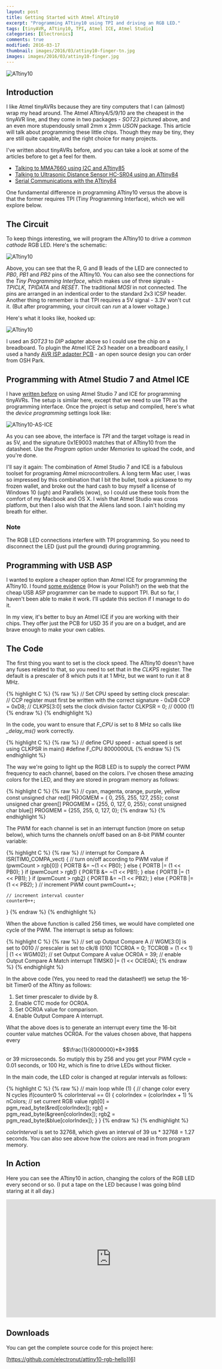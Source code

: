 ```yaml
---
layout: post
title: Getting Started with Atmel ATtiny10
excerpt: "Programming ATtiny10 using TPI and driving an RGB LED."
tags: [tinyAVR, ATtiny10, TPI, Atmel ICE, Atmel Studio]
categories: [Electronics]
comments: true
modified: 2016-03-17
thumbnail: images/2016/03/attiny10-finger-tn.jpg
images: images/2016/03/attiny10-finger.jpg
---
```


![ATtiny10](/images/2016/03/attiny10-finger.jpg "ATtiny10")

## Introduction

I like Atmel tinyAVRs because they are tiny computers that I can
(almost) wrap my head around. The Atmel ATtiny4/5/9/10 are the
cheapest in the tinyAVR line, and they come in two packages - *SOT23*
pictured above, and an even more stupendously small 2mm x 2mm *USON*
package. This article will talk about programming these little
chips. Though they may be tiny, they are still quite capable, and the right
choice for many projects.

I've written about tinyAVRs before, and you can take a look at some
of the articles before to get a feel for them.

- [Talking to MMA7660 using I2C and ATtiny85][1]
- [Talking to Ultrasonic Distance Sensor HC-SR04 using an ATtiny84][2]
- [Serial Communications with the ATtiny84][3]

One fundamental difference in programming ATtiny10 versus the above is
that the former requires TPI (Tiny Programming Interface), which we will explore
below.

## The Circuit

To keep things interesting, we will program the ATtiny10 to drive a *common cathode* RGB LED. Here's the schematic:

![ATtiny10](/images/2016/03/attiny10-schematic.png "ATtiny10")

Above, you can see that the R, G and B leads of the LED are connected
to *PB0*, *PB1* and *PB2* pins of the ATtiny10. You can also see the
connections for the *Tiny Programming Interface*, which makes use of
three signals - *TPICLK*, *TPIDATA* and *RESET*. The traditional
*MOSI* in not connected. The pins are arranged in an indentical order
to the standard 2x3 ICSP header. Another thing to remember is that TPI
requires a 5V signal - 3.3V won't cut it. (But after programming, your
circuit can *run* at a lower voltage.)

Here's what it looks like, hooked up:

![ATtiny10](/images/2016/03/attiny10-hookup.jpg "ATtiny10")

I used an *SOT23* to *DIP* adapter above so I could use the chip on
a breadboard. To plugin the Atmel ICE 2x3 header on a breadboard easily,
I used a handy [AVR ISP adapter PCB][4] - an open source design
you can order from OSH Park.

## Programming with Atmel Studio 7 and Atmel ICE

I have [written before][1] on using Atmel Studio 7 and ICE for programming
tinyAVRs. The setup is similar here, except that we need to use TPI as the
programming interface. Once the project is setup and compiled, here's
what the *device programming* settings look like:

![ATtiny10-AS-ICE](/images/2016/03/attiny10-as-ice.png "ATtiny10-AS-ICE")

As you can see above, the interface is *TPI* and the target voltage
is read in as 5V, and the signature 0x1E9003 matches that of ATtiny10
from the datasheet. Use the *Program* option under *Memories* to
upload the code, and you're done.

I'll say it again: The combination of Atmel Studio 7 and ICE is a
fabulous toolset for programing Atmel microcontrollers. A long term Mac
user, I was so impressed by this combination that I bit the bullet,
took a pickaexe to my frozen wallet, and broke out the hard cash to
buy myself a license of Windows 10 (ugh) and Parallels (wow), so I
could use these tools from the comfort of my Macbook and OS X. I wish
that Atmel Studio was cross platform, but then I also wish that
the Aliens land soon. I ain't holding my breath for either.

### Note

The RGB LED connections interfere with TPI programming. So
you need to disconnect the LED (just pull the ground) during programming.

## Programming with USB ASP

I wanted to explore a cheaper option than Atmel ICE for programming
the ATtiny10. I found [some evidence][5] (How is your Polish?) on the
web that the cheap USB ASP programmer can be made to support TPI. But
so far, I haven't been able to make it work. I'll update this section
if I manage to do it.

In my view, it's better to buy an Atmel ICE if you are working with their
chips. They offer just the PCB for USD 35 if you are on a budget, and
are brave enough to make your own cables.

## The Code

The first thing you want to set is the clock speed. The ATtiny10 doesn't
have any fuses related to that, so you need to set that in the *CLKPS*
register. The default is a prescaler of 8 which puts it at 1 MHz,
but we want to run it at 8 MHz.

{% highlight C %}
{% raw %}
// Set CPU speed by setting clock prescalar:
// CCP register must first be written with the correct signature - 0xD8
CCP = 0xD8;
//  CLKPS[3:0] sets the clock division factor
CLKPSR = 0; // 0000 (1)
{% endraw %}
{% endhighlight %}

In the code, you want to ensure that *F_CPU* is set to 8 MHz so calls
like *_delay_ms()* work correctly.

{% highlight C %}
{% raw %}
// define CPU speed - actual speed is set using CLKPSR in main()
#define F_CPU 8000000UL
{% endraw %}
{% endhighlight %}

The way we're going to light up the RGB LED is to supply the correct
PWM frequency to each channel, based on the colors. I've chosen these
amazing colors for the LED, and they are stored in program memory as
follows:

{% highlight C %}
{% raw %}
// cyan, magenta, orange, purple, yellow
const unsigned char red[]   PROGMEM = {  0, 255,  255, 127, 255};
const unsigned char green[] PROGMEM = {255,   0,  127,   0, 255};
const unsigned char blue[]  PROGMEM = {255, 255,    0, 127,   0};
{% endraw %}
{% endhighlight %}

The PWM for each channel is set in an interrupt function (more on setup below),
which turns the channels on/off based on an 8-bit PWM counter variable:

{% highlight C %}
{% raw %}
// interrupt for Compare A
ISR(TIM0_COMPA_vect)
{
	// turn on/off according to PWM value
	if (pwmCount > rgb[0]) {
		PORTB &= ~(1 << PB0);
	}
	else {
		PORTB |= (1 << PB0);
	}
	if (pwmCount > rgb[1]) {
		PORTB &= ~(1 << PB1);
	}
	else {
		PORTB |= (1 << PB1);
	}
	if (pwmCount > rgb[2]) {
		PORTB &= ~(1 << PB2);
	}
	else {
		PORTB |= (1 << PB2);
	}
	// increment PWM count
	pwmCount++;

	// increment interval counter
	counter0++;
}
{% endraw %}
{% endhighlight %}

When the above function is called 256 times, we would have completed one cycle
of the PWM. The interrupt is setup as follows:

{% highlight C %}
{% raw %}
// set up Output Compare A
// WGM[3:0] is set to 0010
// prescaler is set to clk/8 (010)
TCCR0A = 0;
TCCR0B = (1 << 1) | (1 << WGM02);
// set Output Compare A value
OCR0A = 39;
// enable Output Compare A Match interrupt
TIMSK0 |= (1 << OCIE0A);
{% endraw %}
{% endhighlight %}

In the above code (Yes, you need to read the datasheet!) we setup
the 16-bit Timer0 of the ATtiny as follows:

1. Set timer prescaler to divide by 8.
2. Enable CTC mode for OCR0A.
3. Set OCR0A value for comparison.
4. Enable Output Compare A interrupt.

What the above does is to generate an interrupt every time the 16-bit
counter value matches OCR0A. For the values chosen above, that happens
every $$\frac{1}{8000000}*8*39$$ or 39 microseconds. So mutiply this
by 256 and you get your PWM cycle = 0.01 seconds, or 100 Hz, which is
fine to drive LEDs without flicker.

In the main code, the LED color is changed at regular intervals as follows:

{% highlight C %}
{% raw %}
// main loop
while (1)
{
  // change color every N cycles
  if(counter0 % colorInterval == 0) {
    colorIndex = (colorIndex + 1) % nColors;
	// set current RGB value
	rgb[0] = pgm_read_byte(&red[colorIndex]);
	rgb[1] = pgm_read_byte(&green[colorIndex]);
	rgb[2] = pgm_read_byte(&blue[colorIndex]);
  }
}
{% endraw %}
{% endhighlight %}

*colorInterval* is set to 32768, which gives an interval of 39 us *
 32768 = 1.27 seconds. You can also see above how the colors are read in
 from program memory.

## In Action

Here you can see the ATtiny10 in action, changing the colors of the
RGB LED every second or so. (I put a tape on the LED because I was
going blind staring at it all day.)

<iframe width="560" height="315" src="https://www.youtube.com/embed/t2HLAUw94Tw" frameborder="0" allowfullscreen></iframe>

## Downloads

You can get the complete source code for this project here:

[https://github.com/electronut/attiny10-rgb-hello][6]

[1]: http://electronut.in/attiny85-mma7660/
[2]: http://electronut.in/talking-to-ultrasonic-distance-sensor-hc-sr04-using-an-attiny84/
[3]: http://electronut.in/serial-communications-with-the-attiny84/
[4]: http://oshpark.com/shared_projects/JCbaKwcL
[5]: http://mirekk36.blogspot.in/2013/07/attiny10-tpi-usbasp-mkavrcalculator.html
[6]: https://github.com/electronut/attiny10-rgb-hello
